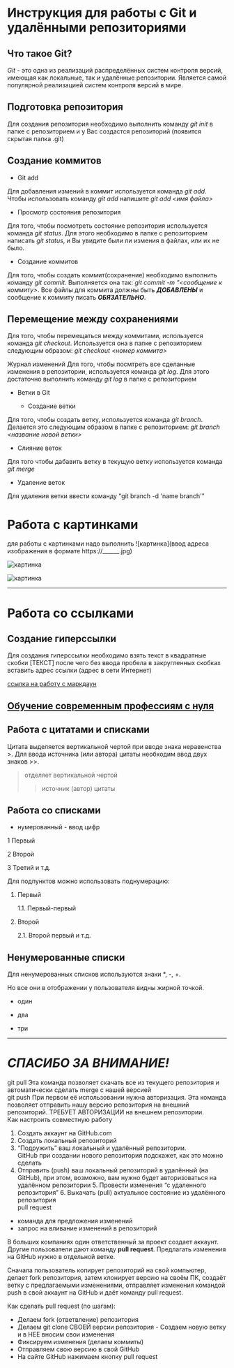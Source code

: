 # Инструкция для работы с Git и удалёнными репозиториями

## Что такое Git?
*Git* - это одна из реализаций распределённых систем контроля версий, имеющая как локальные, так и удалённые репозитории. Является самой популярной реализацией систем контроля версий в мире.

## Подготовка репозитория

Для создания репозитория необходимо выполнить команду *git init*  в папке с репозиторием и у Вас создастся репозиторий (появится скрытая папка .git)

## Создание коммитов

* Git add

Для добавления измений в коммит используется команда *git add*. Чтобы использовать команду *git add* напишите *git add <имя файла>*

* Просмотр состояния репозитория

Для того, чтобы посмотреть состояние репозитория используется команда *git status*. Для этого необходимо в папке с репозиторием написать *git status*, и Вы увидите были ли измения в файлах, или их не было.

* Создание коммитов

Для того, чтобы создать коммит(сохранение) необходимо выполнить команду *git commit*. Выполняется она так: *git commit -m "<сообщение к коммиту>*. Все файлы для коммита должны быть ***ДОБАВЛЕНЫ*** и сообщение к коммиту писать ***ОБЯЗАТЕЛЬНО***.

## Перемещение между сохранениями
Для того, чтобы перемещаться между коммитами, используется команда *git checkout*. Используется она в папке с репозиторием следующим образом: *git checkout <номер коммита>*

Журнал изменений
Для того, чтобы посмтреть все сделанные изменения в репозитории, используется команда *git log*. Для этого достаточно выполнить команду *git log* в папке с репозиторием

* Ветки в Git

    * Создание ветки

Для того, чтобы создать ветку, используется команда *git branch*. Делается это следующим образом в папке с репозиторием: *git branch <название новой ветки>*
    
* Слияние веток

Для того чтобы дабавить ветку в текущую ветку используется команда *git merge <name branch>*

* Удаление веток

Для удаления ветки ввести команду "git branch -d 'name branch'"

# Работа с картинками
для работы с картинками надо выполнить 
![картинка](ввод адреса изображения в формате https://______.jpg)


![картинка](https://mobimg.b-cdn.net/v3/fetch/ef/ef5d5a59c4a4d9d1deb9a3722b744951.jpeg?w=1470&r=0.5625)

![картинка](https://wp-s.ru/wallpapers/6/0/339446120021943/myagkie-lapy-serogo-kota.jpg)

---

# Работа со ссылками

## Создание гиперссылки

Для создания гиперссылки необходимо взять текст в квадратные скобки [ТЕКСТ] после чего без ввода пробела в закругленных скобках вставить адрес ссылки (адрес в сети Интернет)

[ссылка на работу с маркдаун](https://htmlacademy.ru/blog/html/markdown)

[Обучение современным профессиям с нуля](https://gb.ru)
---

## Работа с цитатами и списками

Цитата выделяется вертикальной чертой при вводе знака неравенства >. Для ввода источника (или автора) цитаты необходим ввод двух знаков >>.

> отделяет вертикальной чертой
>> источник (автор) цитаты

## Работа со списками

* нумерованный - ввод цифр

1 Первый

2 Второй

3 Третий и т.д.

Для подпунктов можно использовать поднумерацию:
1. Первый

    1.1. Первый-первый

2. Второй

    2.1. Второй первый и т.д.

## Ненумерованные списки
Для ненумерованных списков используются знаки *, -, +. 

Но все они в отображении у пользователя видны жирной точкой.
* один
+ два
- три

---


# ***СПАСИБО ЗА ВНИМАНИЕ!***


git pull 
Эта команда позволяет скачать все из текущего репозитория и автоматически сделать merge с нашей версией  
git push 
При первом её использовании нужна авторизация. Эта команда позволяет отправить нашу версию репозитория на внешний репозиторий. ТРЕБУЕТ АВТОРИЗАЦИИ на внешнем репозитории.  
Как настроить совместную работу 

1. Создать аккаунт на GitHub.com 
2. Создать локальный репозиторий 
3. “Подружить” ваш локальный и удалённый репозитории.       
GitHub при создании нового репозитория подскажет, как это можно сделать     
4. Отправить (push) ваш локальный репозиторий в удалённый (на GitHub), при этом, возможно, вам нужно будет авторизоваться на удалённом репозитории 5. Провести изменения “с удаленного репозитория” 6. Выкачать (pull) актуальное состояние из удалённого репозитория  
pull request  

- команда для предложения изменений   
- запрос на вливание изменений в репозиторий  

В больших компаниях один ответственный за проект создает аккаунт. Другие пользователи дают команду **pull request**. Предлагать изменения на GitHub нужно в отдельной ветке.  

Сначала пользователь копирует репозиторий на свой компьютер, делает fork репозитория, затем клонирует версию на своём ПК, создаёт ветку с предлагаемыми изменениями, отправляет изменения командой push в свой аккаунт на GitHub и даёт команду pull request.

Как сделать pull request (по шагам):  
- Делаем fork (ответвление) репозитория 
- Делаем git clone СВОЕЙ версии репозитория - Создаем новую ветку и в НЕЕ вносим свои изменения 
- Фиксируем изменения (делаем коммиты) 
- Отправляем свою версию в свой GitHub 
- На сайте GitHub нажимаем кнопку pull request